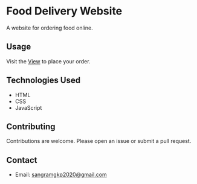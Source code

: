 # Food Delivery Website

A website for ordering food online.

## Usage

Visit the  <a href="https://sangram8080-india.github.io/FoodDelivery/">View</a>  to place your order.

## Technologies Used

- HTML
- CSS
- JavaScript

## Contributing

Contributions are welcome. Please open an issue or submit a pull request.

## Contact

- Email: sangramgkp2020@gmail.com

